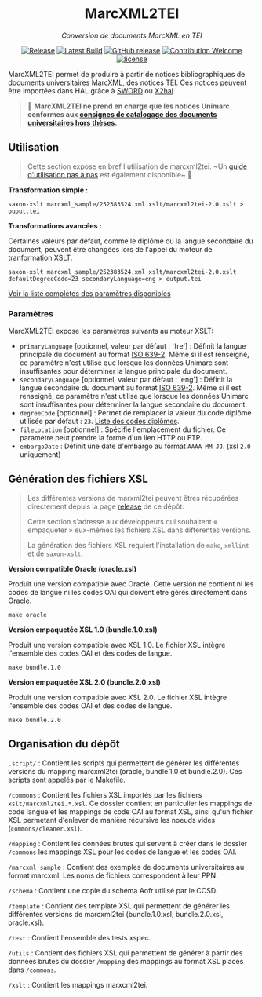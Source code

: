 <div align="center">

# MarcXML2TEI

_Conversion de documents MarcXML en TEI_

[![Release](https://github.com/abes-esr/marcxml2tei/actions/workflows/release.yml/badge.svg)](https://github.com/abes-esr/marcxml2tei/actions/workflows/release.yml)
[![Latest Build](https://img.shields.io/badge/%F0%9F%93%A6%20lastest%20build-marcxml2tei.xsl-yellow)](https://github.com/abes-esr/marcxml2tei/releases/latest/download/marcxml2tei-2.0.xsl)
[![GitHub release](https://img.shields.io/github/release/abes-esr/marcxml2tei.svg)](https://github.com/abes-esr/marcxml2tei/releases/latest)
[![Contribution Welcome](https://img.shields.io/badge/contribution-welcome-green.svg)](https://github.com/abes-esr/marcxml2tei/pulls)
[![license](https://img.shields.io/badge/license-CeCILL%202.1-blue.svg)](https://cecill.info/licences/Licence_CeCILL_V2.1-en.txt)

</div>

MarcXML2TEI permet de produire à partir de notices bibliographiques de documents universitaires [MarcXML](http://documentation.abes.fr/sudoc/manuels/administration/aidewebservices/index.html#SudocMarcXML), des notices TEI. Ces notices peuvent être importées dans HAL grâce à [SWORD](https://api.archives-ouvertes.fr/docs/sword) ou [X2hal](https://doc.archives-ouvertes.fr/x2hal/).


> 📝 __MarcXML2TEI ne prend en charge que les notices Unimarc conformes aux [consignes de catalogage des documents universitaires hors thèses](http://documentation.abes.fr/sudoc/regles/Catalogage/Regles_Theses_AutresDocsUniv.htm).__

## Utilisation

> Cette section expose en bref l'utilisation de marcxml2tei. ~Un [guide d'utilisation pas à pas](./guide.md) est également disponible~ 📔
 
__Transformation simple :__

```
saxon-xslt marcxml_sample/252383524.xml xslt/marcxml2tei-2.0.xslt > ouput.tei
```

__Transformations avancées :__

Certaines valeurs par défaut, comme le diplôme ou la langue secondaire du document, peuvent être changées lors de l'appel du moteur de tranformation XSLT.

```
saxon-xslt marcxml_sample/252383524.xml xslt/marcxml2tei-2.0.xslt defaultDegreeCode=23 secondaryLanguage=eng > output.tei
```

[Voir la liste complètes des paramètres disponibles](#paramètres)

### Paramètres

MarcXML2TEI expose les paramètres suivants au moteur XSLT:

* `primaryLanguage` [optionnel, valeur par défaut : 'fre'] : Définit la langue principale du document au format [ISO 639-2](https://www.loc.gov/standards/iso639-2/php/code_list.php). Même si il est renseigné, ce paramètre n'est utilisé que lorsque les données Unimarc sont insuffisantes pour déterminer la langue principale du document.
* `secondaryLanguage` [optionnel, valeur par défaut : 'eng'] : Définit la langue secondaire du document au format [ISO 639-2](https://www.loc.gov/standards/iso639-2/php/code_list.php). Même si il est renseigné, ce paramètre n'est utilisé que lorsque les données Unimarc sont insuffisantes pour déterminer la langue secondaire du document.
* `degreeCode` [optionnel] : Permet de remplacer la valeur du code diplôme utilisée par défaut : `23`. [Liste des codes diplômes](https://api.archives-ouvertes.fr/ref/metadataList/?q=metaName_s:dumas_degreeType&rows=100&fl=fr_metaLabel_s,metaValue_s).
* `fileLocation` [optionnel] : Spécifie l'emplacement du fichier. Ce paramètre peut prendre la forme d'un lien HTTP ou FTP.
* `embargoDate` : Définit une date d'embargo au format `AAAA-MM-JJ`. (xsl `2.0` uniquement)

## Génération des fichiers XSL

> Les différentes versions de marxml2tei peuvent êtres récupérées directement depuis la page [release](https://github.com/abes-esr/marcxml2tei/releases/latest) de ce dépôt.
> 
> Cette section s'adresse aux développeurs qui souhaitent « empaqueter » eux-mêmes les fichiers XSL dans différentes versions. 
> 
> La génération des fichiers XSL requiert l'installation de `make`, `xmllint` et de `saxon-xslt`.

__Version compatible Oracle (oracle.xsl)__

Produit une version compatible avec Oracle. Cette version ne contient ni les codes de langue ni les codes OAI qui doivent être gérés directement dans Oracle.

```
make oracle
```

__Version empaquetée XSL 1.0 (bundle.1.0.xsl)__

Produit une version compatible avec XSL 1.0. Le fichier XSL intègre l'ensemble des codes OAI et des codes de langue.

```
make bundle.1.0
```

__Version empaquetée XSL 2.0 (bundle.2.0.xsl)__

Produit une version compatible avec XSL 2.0. Le fichier XSL intègre l'ensemble des codes OAI et des codes de langue.

```
make bundle.2.0
```

## Organisation du dépôt

`.script/` : Contient les scripts qui permettent de générer les différentes versions du mapping marcxml2tei (oracle, bundle.1.0 et bundle.2.0). Ces scripts sont appelés par le Makefile.

`/commons` : Contient les fichiers XSL importés par les fichiers `xslt/marcxml2tei.*.xsl`. Ce dossier contient en particulier les mappings de code langue et les mappings de code OAI au format XSL, ainsi qu'un fichier XSL permetant d'enlever de manière récursive les noeuds vides (`commons/cleaner.xsl`).

`/mapping` : Contient les données brutes qui servent à créer dans le dossier `/commons` les mappings XSL pour les codes de langue et les codes OAI.

`/marcxml_sample` : Contient des exemples de documents universitaires au format marcxml. Les noms de fichiers correspondent à leur PPN.

`/schema` : Contient une copie du schéma Aofr utilisé par le CCSD.

`/template` : Contient des template XSL qui permettent de générer les différentes versions de marcxml2tei (bundle.1.0.xsl, bundle.2.0.xsl, oracle.xsl).

`/test` : Contient l'ensemble des tests xspec.

`/utils` : Contient des fichiers XSL qui permettent de générer à partir des données brutes du dossier `/mapping` des mappings au format XSL placés dans `/commons`.

`/xslt` : Contient les mappings marxcml2tei.
